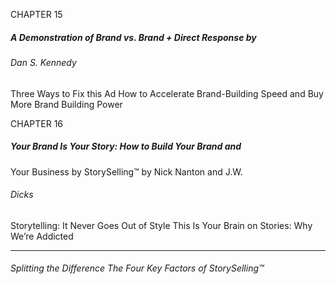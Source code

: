 CHAPTER 15

##### A Demonstration of Brand vs. Brand + Direct Response by

###### Dan S. Kennedy
 Three Ways to Fix this Ad How to Accelerate Brand-Building Speed and Buy More Brand Building Power

CHAPTER 16

##### Your Brand Is Your Story: How to Build Your Brand and
 Your Business by StorySelling™ by Nick Nanton and J.W.
###### Dicks
 Storytelling: It Never Goes Out of Style This Is Your Brain on Stories: Why We’re Addicted


-----

###### Splitting the Difference The Four Key Factors of StorySelling™